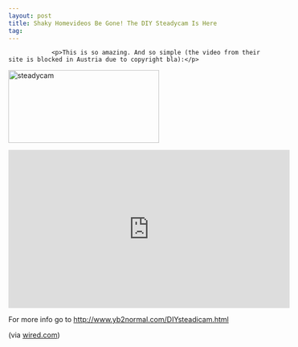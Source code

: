 ```yaml
---
layout: post
title: Shaky Homevideos Be Gone! The DIY Steadycam Is Here
tag: 
---
```



                <p>This is so amazing. And so simple (the video from their site is blocked in Austria due to copyright bla):</p>
<p><a href="/uploads/2009/07/steadycam.jpg"><img class="alignnone size-medium wp-image-4890" title="steadycam" src="/uploads/2009/07/steadycam-300x145.jpg" alt="steadycam" width="300" height="145" /></a></p>
<iframe width="560" height="315" src="https://www.youtube.com/embed/FveXyYaPYfE" frameborder="0" allowfullscreen></iframe>
<p>For more info go to <a href="http://www.yb2normal.com/DIYsteadicam.html"><a href="http://www.yb2normal.com/DIYsteadicam.html">http://www.yb2normal.com/DIYsteadicam.html</a></a></p>
<p>(via <a href="http://www.wired.com/gadgetlab/2009/07/homemade-steadicam-almost-as-good-as-real-thing/">wired.com</a>)</p>
            

